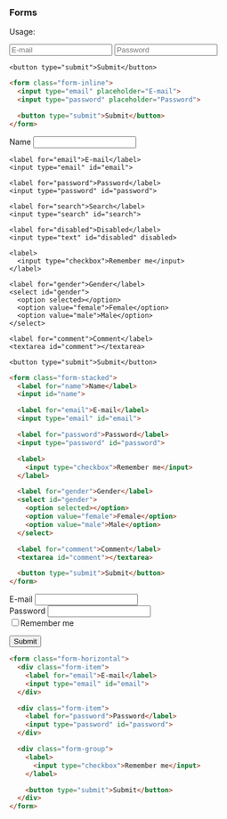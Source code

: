 ### Forms

Usage:

<div class="example">
  <form class="form-inline">
    <input type="email" placeholder="E-mail">
    <input type="password" placeholder="Password">

    <button type="submit">Submit</button>
  </form>
</div>

```html
<form class="form-inline">
  <input type="email" placeholder="E-mail">
  <input type="password" placeholder="Password">

  <button type="submit">Submit</button>
</form>
```

<div class="example">
  <form class="form-stacked">
    <label for="name">Name</label>
    <input id="name">

    <label for="email">E-mail</label>
    <input type="email" id="email">

    <label for="password">Password</label>
    <input type="password" id="password">

    <label for="search">Search</label>
    <input type="search" id="search">

    <label for="disabled">Disabled</label>
    <input type="text" id="disabled" disabled>

    <label>
      <input type="checkbox">Remember me</input>
    </label>

    <label for="gender">Gender</label>
    <select id="gender">
      <option selected></option>
      <option value="female">Female</option>
      <option value="male">Male</option>
    </select>

    <label for="comment">Comment</label>
    <textarea id="comment"></textarea>

    <button type="submit">Submit</button>
  </form>
</div>

```html
<form class="form-stacked">
  <label for="name">Name</label>
  <input id="name">

  <label for="email">E-mail</label>
  <input type="email" id="email">

  <label for="password">Password</label>
  <input type="password" id="password">

  <label>
    <input type="checkbox">Remember me</input>
  </label>

  <label for="gender">Gender</label>
  <select id="gender">
    <option selected></option>
    <option value="female">Female</option>
    <option value="male">Male</option>
  </select>

  <label for="comment">Comment</label>
  <textarea id="comment"></textarea>

  <button type="submit">Submit</button>
</form>
```

<div class="example">
  <form class="form-horizontal">
  <div class="form-item">
  <label for="email">E-mail</label>
  <input type="email" id="email">
  </div>

  <div class="form-item">
  <label for="password">Password</label>
  <input type="email" id="email">
  </div>

  <div class="form-group">
  <label>
  <input type="checkbox">Remember me</input>
  </label>

  <button type="submit">Submit</button>
  </div>
  </form>
</div>

```html
<form class="form-horizontal">
  <div class="form-item">
    <label for="email">E-mail</label>
    <input type="email" id="email">
  </div>

  <div class="form-item">
    <label for="password">Password</label>
    <input type="password" id="password">
  </div>

  <div class="form-group">
    <label>
      <input type="checkbox">Remember me</input>
    </label>

    <button type="submit">Submit</button>
  </div>
</form>
```
